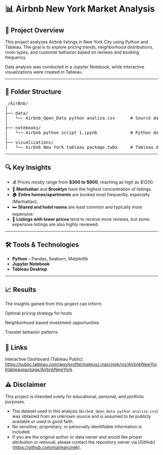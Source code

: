 # 📊 Airbnb New York Market Analysis

## 📌 Project Overview
This project analyzes Airbnb listings in New York City using Python and Tableau. The goal is to explore pricing trends, neighborhood distributions, room types, and customer behavior based on reviews and booking frequency.

Data analysis was conducted in a Jupyter Notebook, while interactive visualizations were created in Tableau.

---

## 📁 Folder Structure


<pre> /AirBnb/
│
├── data/
│   └── Airbnb_Open_Data python analiza.csv      # Source dataset
│
├── notebooks/
│   └── Airbnb python script 1.ipynb             # Python data analysis
│
├── visualizations/
│   └── Airbnb New York tableau package.twbx     # Tableau dashboard </pre>   


---

## 🔍 Key Insights
- 💰 Prices mostly range from **$300 to $900**, reaching as high as $1200.
- 📍 **Manhattan** and **Brooklyn** have the highest concentration of listings.
- 🏠 **Entire homes/apartments** are booked most frequently, especially (Manhattan).
- 🛏️ **Shared and hotel rooms** are least common and typically more expensive.
- 💬 **Listings with lower prices** tend to receive more reviews, but some expensive listings are also highly reviewed.

---

## 🛠 Tools & Technologies
- **Python** – Pandas, Seaborn, Matplotlib
- **Jupyter Notebook**
- **Tableau Desktop**

---

## 📈 Results

The insights gained from this project can inform:

Optimal pricing strategy for hosts

Neighborhood-based investment opportunities

Traveler behavior patterns

## 🔗 Links
Interactive Dashboard (Tableau Public)
https://public.tableau.com/app/profile/mateusz.marcinek/viz/AirbnbNewYorktableaupackage/AirbnbNewYork

## ⚠️ Disclaimer

This project is intended solely for educational, personal, and portfolio purposes.

- The dataset used in this analysis (`Airbnb_Open_Data python analiza.csv`) was obtained from an unknown source and is assumed to be publicly available or used in good faith.
- No sensitive, proprietary, or personally identifiable information is included.
- If you are the original author or data owner and would like proper attribution or removal, please contact the repository owner via [GitHub] (https://github.com/matmarcinek).

